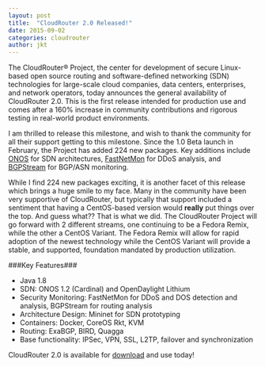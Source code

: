 ```yaml
---
layout: post
title:  "CloudRouter 2.0 Released!"
date: 2015-09-02
categories: cloudrouter
author: jkt 
---
```


The CloudRouter® Project, the center for development of secure Linux-based open source routing and software-defined networking (SDN) technologies for large-scale cloud companies, data centers, enterprises, and network operators, today announces the general availability of CloudRouter 2.0.  This is the first release intended for production use and comes after a 160% increase in community contributions and rigorous testing in real-world product environments.

I am thrilled to release this milestone, and wish to thank the community for all their support getting to this milestone.  Since the 1.0 Beta launch in February, the Project has added 224 new packages.  Key additions include [ONOS](http://onosproject.org) for SDN architectures, [FastNetMon](https://github.com/FastVPSEestiOu/fastnetmon) for DDoS analysis, and [BGPStream](http://www.caida.org/~chiara/bgpstream-doc/bgpstream/) for BGP/ASN monitoring.

While I find 224 new packages exciting, it is another facet of this release which brings a huge smile to my face.  Many in the community have been very supportive of CloudRouter, but typically that support included a sentiment that having a CentOS-based version would **really** put things over the top.  And guess what??  That is what we did.  The CloudRouter Project will go forward with 2 different streams, one continuing to be a Fedora Remix, while the other a CentOS Variant.  The Fedora Remix will allow for rapid adoption of the newest technology while the CentOS Variant will provide a stable, and supported, foundation mandated by production utilization.

###Key Features###
* Java 1.8
* SDN: ONOS 1.2 (Cardinal) and OpenDaylight Lithium
* Security Monitoring: FastNetMon for DDoS and DOS detection and analysis, BGPStream for routing analysis
* Architecture Design: Mininet for SDN prototyping
* Containers: Docker, CoreOS Rkt, KVM
* Routing: ExaBGP, BIRD, Quagga
* Base functionality: IPSec, VPN, SSL, L2TP, failover and synchronization

CloudRouter 2.0 is available for [download](https://cloudrouter.atlassian.net/wiki/display/CPD/CloudRouter+Downloads) and use today!

